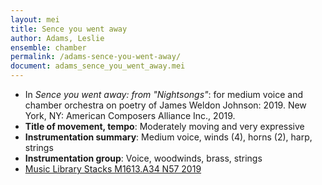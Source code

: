 ```yaml
---
layout: mei
title: Sence you went away
author: Adams, Leslie
ensemble: chamber
permalink: /adams-sence-you-went-away/
document: adams_sence_you_went_away.mei
---
```


- In *Sence you went away: from "Nightsongs"*: for medium voice and chamber orchestra on poetry of James Weldon Johnson: 2019. New York, NY: American Composers Alliance Inc., 2019.
- **Title of movement, tempo**: Moderately moving and very expressive
- **Instrumentation summary**: Medium voice, winds (4), horns (2), harp, strings
- **Instrumentation group**: Voice, woodwinds, brass, strings
- <a href="https://tufts.primo.exlibrisgroup.com/permalink/01TUN_INST/1kc9gia/alma991018166648303851" target="_blank">Music Library Stacks M1613.A34 N57 2019</a>
